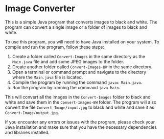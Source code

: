 # Image Converter

This is a simple Java program that converts images to black and white. The program can convert a single image or a folder of images to black and white.

To use this program, you will need to have Java installed on your system. To compile and run the program, follow these steps:

1. Create a folder called `Convert-Images` in the same directory as the `Main.java` file and add some JPEG images to the folder.
2. Create another folder called `Convert-Images-BW` in the same directory.
3. Open a terminal or command prompt and navigate to the directory where the `Main.java` file is located.
4. Compile the program by running the command `javac Main.java`.
5. Run the program by running the command `java Main`.

This will convert all the images in the `Convert-Images` folder to black and white and save them in the `Convert-Images-BW` folder. The program will also convert the file `Convert-Image/input.jpg` to black and white and save it as `Convert-Image/output.jpg`.

If you encounter any errors or issues with the program, please check your Java installation and make sure that you have the necessary dependencies and libraries installed.
